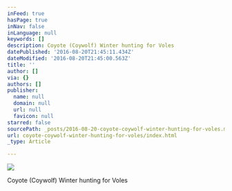 ```yaml
---
inFeed: true
hasPage: true
inNav: false
inLanguage: null
keywords: []
description: Coyote (Coywolf) Winter hunting for Voles
datePublished: '2016-08-20T21:45:11.434Z'
dateModified: '2016-08-20T21:45:00.563Z'
title: ''
author: []
via: {}
authors: []
publisher:
  name: null
  domain: null
  url: null
  favicon: null
starred: false
sourcePath: _posts/2016-08-20-coyote-coywolf-winter-hunting-for-voles.md
url: coyote-coywolf-winter-hunting-for-voles/index.html
_type: Article

---
```

![](https://the-grid-user-content.s3-us-west-2.amazonaws.com/3eeb8195-1b02-46ee-8738-7f7b89286bfa.jpg)

Coyote (Coywolf) Winter hunting for Voles